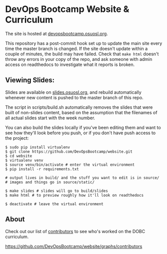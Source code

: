 # DevOps Bootcamp Website & Curriculum

The site is hosted at [devopsbootcamp.osuosl.org][DOBC.O.O]. 

This repository has a post-commit hook set up to update the main site every
time the master branch is changed. If the site doesn't update within a couple
of minutes, the build may have failed. Check that `make html` doesn't throw
any errors in your copy of the repo, and ask someone with admin access on
readthedocs to investigate what it reports is broken.

## Viewing Slides: 

Slides are available on [slides.osuosl.org][SLIDES.O.O/DOBC], and rebuild
automatically whenever new content is pushed to the master branch of this
repo.

The script in scripts/build.sh automatically removes the slides that were built
of non-slides content, based on the assumption that the filenames of all actual 
slides start with the week number.   

You can also build the slides locally if you've been editing them and want to
see how they'll look before you push, or if you don't have push access to the
project: 

```
$ sudo pip install virtualenv
$ git clone https://github.com/DevOpsBootcamp/website.git
$ cd website
$ virtualenv venv
$ source venv/bin/activate # enter the virtual environment
$ pip install -r requirements.txt

# output lives in build/ and the stuff you want to edit is in source/
# images and things go in source/static/

$ make slides # slides will go to build/slides
$ make html # to preview roughly how it'll look on readthedocs

$ deactivate # leave the virtual environment
```

## About

Check out our list of [contributors][CONTRIBUTORS] to see who's worked on the
DOBC curriculum.

[DOBC.O.O]: http://devopsbootcamp.osuosl.org/
[CONTRIBUTORS]: https://github.com/DevOpsBootcamp/website/graphs/contributors
[SLIDES.O.O/DOBC]: http://slides.osuosl.org/devopsbootcamp/
https://github.com/DevOpsBootcamp/website/graphs/contributors
